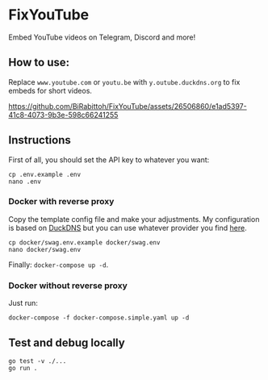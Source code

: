# FixYouTube
Embed YouTube videos on Telegram, Discord and more!

## How to use:
Replace `www.youtube.com` or `youtu.be` with `y.outube.duckdns.org` to fix embeds for short videos.

https://github.com/BiRabittoh/FixYouTube/assets/26506860/e1ad5397-41c8-4073-9b3e-598c66241255

## Instructions

First of all, you should set the API key to whatever you want:
```
cp .env.example .env
nano .env
```

### Docker with reverse proxy
Copy the template config file and make your adjustments. My configuration is based on [DuckDNS](http://duckdns.org/) but you can use whatever provider you find [here](https://docs.linuxserver.io/general/swag#docker-compose).

```
cp docker/swag.env.example docker/swag.env
nano docker/swag.env
```

Finally: `docker-compose up -d`.

### Docker without reverse proxy
Just run:
```
docker-compose -f docker-compose.simple.yaml up -d
```

## Test and debug locally
```
go test -v ./...
go run .
```
